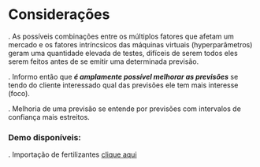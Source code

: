 # Considerações  
. As possíveis combinações entre os múltiplos fatores que afetam um mercado e os fatores intríncsicos das máquinas virtuais (hyperparâmetros) geram uma quantidade elevada de testes,
difíceis de serem todos eles serem feitos antes de se emitir uma determinada previsão.  

. Informo então que ***é amplamente possível melhorar as previsões*** se tendo do cliente interessado qual das previsões ele tem mais interesse (foco).  

. Melhoria de uma previsão se entende por previsões com intervalos de confiança mais estreitos.  

### Demo disponíveis:
. Importação de fertilizantes [clique aqui](https://quantimportbrazil.github.io/Fertilizantes/)
